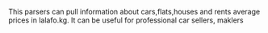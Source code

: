 This parsers can pull information about cars,flats,houses and rents average prices in lalafo.kg.
It can be useful for professional car sellers, maklers